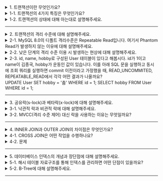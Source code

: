 <details>
  <summary>1. 트랜잭션이란 무엇인가요?</summary>
  
    데이터베이스의 상태를 변화시키는 하나의 논리적인 작업 단위를 의미합니다.

    논리적인 작업의 쿼리 개수와 관계 없이 트랜잭션으로 묶어놓은 작업 단위 전체가 100% 적용되거나 아무것도 적용되지 않아야 함을 보장합니다.
</details>
<details>
  <summary>1-1. 트랜잭션의 4가지 특징은 무엇인가요?</summary>
  
    - Atomicity (원자성) : 트랜잭션을 구성하는 연산 전체가 모두 정상적으로 실행되거나 모두 취소되어야 한다.

    - Consistency (일관성) : 트랜잭션이 실행을 성공적으로 완료하면 언제나 일관성 있는 데이터베이스 상태로 유지한다.

    - Isolation (고립성) : 두 개 이상의 트랜잭션이 동시에 발생할 때, 서로의 연산에 영향을 주면 안 된다.

    - Durability (영구성) : 커밋된 트랜잭션의 내용은 영구히 반영된다.
</details>
<details>
  <summary>1-2. 트랜잭션의 상태에 대해 아는대로 설명해주세요.</summary>

    - 활동 (Active) : 트랜잭션이 실행 중인 상태

    - 장애 (Fail) : 트랜잭션이 실행에 오류가 발생해 중단한 상태

    - 철회 (Aborted) : 트랜잭션이 비정상적으로 종료되어 Rollback(트랜잭션 연산 이전의 상태로 돌아감) 수행하는 상태

    - 부분 완료 (Partitially Commit) : 트랜잭션이 마지막 연산까지 실행했지만, Commit 연산이 실행되기 직전의 상태

    - 완료 (Committed) : 트랜잭션이 성공적으로 종료되어 commit 연산을 실행한 후의 상태
  
</details>

---

<details>
  <summary>2. 트랜잭션의 격리 수준에 대해 설명해주세요.</summary>
  
    Read Uncommitted
    - 트랜잭션에 처리중이거나, 아직 Commit되지 않은 데이터를 다른 트랜잭션이 읽는 것을 허용

    Read Committed
    - 커밋된 내용만 접근 가능

    Repeatable Read
    - 커밋이 완료된 데이터만 읽을 수 있으며, 트랜잭션 범위 내에서 조회한 내용이 항상 동일함을 보장

    Serializable
    - 한 트랜잭션에서 사용하는 데이터는 다른 트랜잭션이 접근 불가능
</details>
<details>
  <summary>2-1. MySQL 8.0의 디폴트 격리수준은 Repeatable Read입니다. 여기서 Phantom Read가 발생하지 않는 이유에 대해 설명해주세요.</summary>
  
    MVCC라는 방법을 사용하기 때문입니다.
    undo 로그를 사용하여 트랜잭션의 이전 버전을 관리하여 동시성 제어를 구현합니다.

</details>
<details>
  <summary>2-2. 낮은 단계의 격리 수준 이용 시 발생하는 현상에 대해 설명해주세요. </summary>
  
    Dirty Read
    - 다른 트랜잭션에서 커밋되지 않은 내용에 접근 가능

    Non-Repeatable Read
    - 한 트랜잭션 내에서 검색 결과가 비일관적인 현상 발생

    Phantom read
    - 일정범위의 레코드를 두 번 이상 읽을 때, 첫 번째 쿼리에서 없던 유령 레코드가 두 번째 쿼리에서 나타나거나 사라지는 현상
    - 이는 트랜잭션 도중 새로운 레코드가 삽입되는 것을 허용하기 때문에 나타난다.
</details>

<details>
  <summary>2-3. id, name, hobby로 구성된 User 테이블이 있다고 해봅시다. id가 1이고 name이 김종국, hobby가 운동인 값이 있습니다. 이를 아래 SQL 문을 실행하고 동시에 조회 쿼리를 실행하면 commit 이전이라고 가정했을 때, READ_UNCOMMITED, REPEATABLE_READ에서 각각 어떤 결과가 나올까요?
  
  <br>
  UPDATE User SET hobby = '춤' WHERE id = 1;
  SELECT hobby FROM User WHERE id = 1;

</summary>
    
    READ_UNCOMMITED : 춤
    REPEATABLE_READ : 운동
  
</details>

---

<details>
  <summary>3. 공유락(s-lock)과 베타락(x-lock)에 대해 설명해주세요. </summary>
  
    공유락(Shared Lock) : 사용 중인 데이터를 다른 트랜잭션이 읽기 허용, 쓰기 비허용
    베타락(Exclusive Lock) : 사용 중인 데이터를 다른 트랜잭션이 읽기, 쓰기 모두 비허용
</details>
<details>
  <summary>3-1. 낙관적 락과 비관적 락에 대해 설명해주세요.</summary>
  
    낙관적 락 (Optimistic Lock) : 데이터 갱신 시 충돌이 발생하지 않을 것이라 가정해 락을 걸지 않고, 버전 관리 기능을 통해서 트랜잭션 격리성을 관리하는 방식.
    Version 컬럼을 별도로 추가해서 충돌을 방지합니다. 

    비관적 락 (Pessimistic Lock) : 데이터 갱신 시 충돌이 발생할 것으로 예상해 락을 거는 방식
</details>
<details>
  <summary>3-2. MVCC(격리 수준 제어) 대신 락을 사용하는 이유는 무엇일까요?</summary>
  
    낙관적 락이나 비관적 락은 다른 트랜잭션이 수정하는 것 자체를 막아버린다.
    반면에 MVCC는 다른 트랜잭션이 수정하는 것 자체는 막지 못하고, 트랜잭션 격리 레벨에 따라 일관된 읽기 를 제공한다.
</details>

---

<details>
  <summary>4. INNER JOIN과 OUTER JOIN의 차이점은 무엇인가요?</summary>
  
    INNER JOIN은 두 개의 테이블 간에 일치하는 행만 반환하는 반면, OUTER JOIN은 일치하는 행 뿐만 아니라 한 쪽의 테이블에는 일치하는 행이 없는 경우에도 모든 행을 반환합니다. OUTER JOIN은 LEFT OUTER JOIN, RIGHT OUTER JOIN, FULL OUTER JOIN으로 세분화될 수 있습니다.
</details>
<details>
  <summary>4-1. CROSS JOIN은 어떤 작업을 수행하나요?</summary>
  
     CROSS JOIN은 두 개의 테이블 간에 가능한 모든 조합을 반환합니다. 따라서 첫 번째 테이블의 각 행이 두 번째 테이블의 각 행과 결합됩니다. 일반적으로 CROSS JOIN은 조인 결과가 너무 많아지는 것을 방지하기 위해 주의해서 사용해야 합니다.
</details>
<details>
  <summary>4-2. 문제</summary>
  내용
</details>

---

<details>
  <summary>5. 데이터베이스 인덱스의 개념과 장단점에 대해 설명해주세요.
</summary>
  
    인덱스 : 추가적인 쓰기 작업과 저장 공간을 활용하여 데이터베이스 테이블의 검색 속도를 향상시키기 위한 자료구조

    <장점>
    검색 속도 향상: 인덱스를 사용하면 데이터베이스에서 특정 값을 빠르게 찾을 수 있습니다. 특히 대량의 데이터를 가진 테이블에서 검색 속도를 크게 향상시킵니다.

    정렬된 순서 유지: 인덱스는 특정 열에 대한 정렬된 데이터 세트이므로 데이터를 읽는 속도를 향상시킬 뿐만 아니라 데이터를 정렬된 순서로 유지할 수 있습니다.

    <단점>
    저장 공간 추가 사용: 인덱스는 데이터베이스의 저장 공간을 추가로 사용하므로 인덱스를 생성할 때 데이터베이스 크기가 증가합니다.

    데이터 변경 오버헤드: 인덱스를 유지하려면 데이터 변경 시에 인덱스를 업데이트해야 합니다. 이로 인해 INSERT, UPDATE, DELETE 작업의 성능이 약간 감소할 수 있습니다.
</details>
<details>
  <summary>5-1. 해시 테이블 자료구조를 통해 인덱스를 관리하면 어떤 단점이 있을까요?</summary>
  
    해시 테이블은 '동등 연산(=)'에 특화된 자료구조이며, '부등호 연산'에서는 연산시 성능 저하가 일어납니다. 해시 테이블의 데이터는 정렬되어 있지 않으므로 비교 연산을 하기 위해서는 모든 데이터에 접근해야합니다.
</details>
<details>
  <summary>5-2. B-Tree에 대해 설명해주세요.</summary>
  
    이진트리를 확장해서 많은 자식을 갖을 수 있는 균형 트리를 의미합니다. Key들이 항상 오름차순으로 정렬되어 구성되며, Branch와 Leaf 노드가 Key와 Data를 저장하는 구조입니다.
</details>

---
